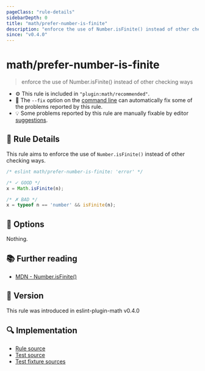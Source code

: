 ```yaml
---
pageClass: "rule-details"
sidebarDepth: 0
title: "math/prefer-number-is-finite"
description: "enforce the use of Number.isFinite() instead of other checking ways"
since: "v0.4.0"
---
```


# math/prefer-number-is-finite

> enforce the use of Number.isFinite() instead of other checking ways

- ⚙️ This rule is included in `"plugin:math/recommended"`.
- 🔧 The `--fix` option on the [command line](https://eslint.org/docs/user-guide/command-line-interface#fixing-problems) can automatically fix some of the problems reported by this rule.
- 💡 Some problems reported by this rule are manually fixable by editor [suggestions](https://eslint.org/docs/developer-guide/working-with-rules#providing-suggestions).

## 📖 Rule Details

This rule aims to enforce the use of `Number.isFinite()` instead of other checking ways.

<eslint-code-block fix>

<!-- eslint-skip -->

```js
/* eslint math/prefer-number-is-finite: 'error' */

/* ✓ GOOD */
x = Math.isFinite(n);

/* ✗ BAD */
x = typeof n == 'number' && isFinite(n);
```

</eslint-code-block>

## 🔧 Options

Nothing.

## 📚 Further reading

- [MDN - Number.isFinite()](https://developer.mozilla.org/en-US/docs/Web/JavaScript/Reference/Global_Objects/Number/isFinite)

## 🚀 Version

This rule was introduced in eslint-plugin-math v0.4.0

## 🔍 Implementation

- [Rule source](https://github.com/ota-meshi/eslint-plugin-math/blob/main/src/rules/prefer-number-is-finite.ts)
- [Test source](https://github.com/ota-meshi/eslint-plugin-math/blob/main/tests/src/rules/prefer-number-is-finite.ts)
- [Test fixture sources](https://github.com/ota-meshi/eslint-plugin-math/tree/main/tests/fixtures/rules/prefer-number-is-finite)
